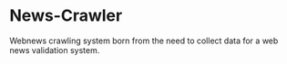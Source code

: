 # News-Crawler
Webnews crawling system born from the need to collect data for a web news validation system.
